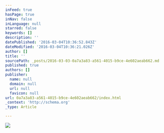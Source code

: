 ```yaml
---
inFeed: true
hasPage: true
inNav: false
inLanguage: null
starred: false
keywords: []
description: ''
datePublished: '2016-03-04T10:36:52.843Z'
dateModified: '2016-03-04T10:36:21.026Z'
author: []
title: ''
sourcePath: _posts/2016-03-03-0a7a3a83-a561-4015-b9ce-4e602aeab662.md
published: true
authors: []
publisher:
  name: null
  domain: null
  url: null
  favicon: null
url: 0a7a3a83-a561-4015-b9ce-4e602aeab662/index.html
_context: 'http://schema.org'
_type: Article

---
```

![](https://s3-us-west-2.amazonaws.com/the-grid-img/p/619454817783ac5d64e35444eb826865d2489e3a.png)